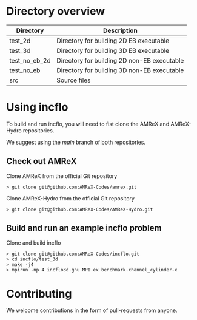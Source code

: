 # Directory overview

| Directory     | Description                                         |
| --------------| --------------------------------------------------- |
| test_2d       | Directory for building 2D EB executable             |
| test_3d       | Directory for building 3D EB executable             |
| test_no_eb_2d | Directory for building 2D non-EB executable         |
| test_no_eb    | Directory for building 3D non-EB executable         |
| src           | Source files                                        |


# Using incflo

To build and run incflo, you will need to fist clone the AMReX and AMReX-Hydro repositories.

We suggest using the _main_ branch of both repositories.

## Check out AMReX 

Clone AMReX from the official Git repository
```shell
> git clone git@github.com:AMReX-Codes/amrex.git
```

Clone AMReX-Hydro from the official Git repository
```shell
> git clone git@github.com:AMReX-Codes/AMReX-Hydro.git
```

## Build and run an example incflo problem
Clone and build incflo
```shell
> git clone git@github.com:AMReX-Codes/incflo.git
> cd incflo/test_3d
> make -j4
> mpirun -np 4 incflo3d.gnu.MPI.ex benchmark.channel_cylinder-x
```

# Contributing

We welcome contributions in the form of pull-requests from anyone.
